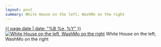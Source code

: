```yaml
---
layout: post
summary: White House on the left, WashMo on the right
---
```


<p>
  <time><a href="/530">{{ page.date | date: "%B %e, %Y" }}</a></time>
  <a href="/530"><img src="{{ site.assets_url }}/530-640.jpg" srcset="{{ site.assets_url }}/530-320.jpg 320w, {{ site.assets_url }}/530-640.jpg 640w, {{ site.assets_url }}/530-960.jpg 960w, {{ site.assets_url }}/530-1280.jpg 1280w" sizes="(min-width: 700px) 50vw, calc(100vw - 2rem)" alt="White House on the left, WashMo on the right" /></a>
  <span>White House on the left, WashMo on the right</span>
</p>
